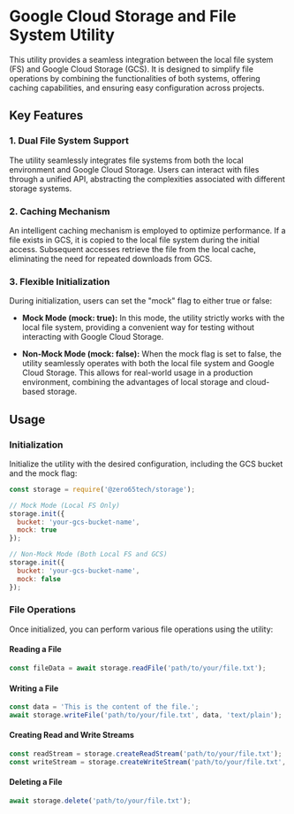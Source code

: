 # Google Cloud Storage and File System Utility

This utility provides a seamless integration between the local file system (FS) and Google Cloud Storage (GCS). It is designed to simplify file operations by combining the functionalities of both systems, offering caching capabilities, and ensuring easy configuration across projects.

## Key Features

### 1. Dual File System Support

The utility seamlessly integrates file systems from both the local environment and Google Cloud Storage. Users can interact with files through a unified API, abstracting the complexities associated with different storage systems.

### 2. Caching Mechanism

An intelligent caching mechanism is employed to optimize performance. If a file exists in GCS, it is copied to the local file system during the initial access. Subsequent accesses retrieve the file from the local cache, eliminating the need for repeated downloads from GCS.

### 3. Flexible Initialization

During initialization, users can set the "mock" flag to either true or false:

- **Mock Mode (mock: true):** In this mode, the utility strictly works with the local file system, providing a convenient way for testing without interacting with Google Cloud Storage.

- **Non-Mock Mode (mock: false):** When the mock flag is set to false, the utility seamlessly operates with both the local file system and Google Cloud Storage. This allows for real-world usage in a production environment, combining the advantages of local storage and cloud-based storage.

## Usage

### Initialization

Initialize the utility with the desired configuration, including the GCS bucket and the mock flag:

```javascript
const storage = require('@zero65tech/storage');

// Mock Mode (Local FS Only)
storage.init({
  bucket: 'your-gcs-bucket-name',
  mock: true
});

// Non-Mock Mode (Both Local FS and GCS)
storage.init({
  bucket: 'your-gcs-bucket-name',
  mock: false
});
```

### File Operations

Once initialized, you can perform various file operations using the utility:

#### Reading a File

```javascript
const fileData = await storage.readFile('path/to/your/file.txt');
```

#### Writing a File

```javascript
const data = 'This is the content of the file.';
await storage.writeFile('path/to/your/file.txt', data, 'text/plain');
```

#### Creating Read and Write Streams

```javascript
const readStream = storage.createReadStream('path/to/your/file.txt');
const writeStream = storage.createWriteStream('path/to/your/file.txt', 'text/plain');
```

#### Deleting a File

```javascript
await storage.delete('path/to/your/file.txt');
```

